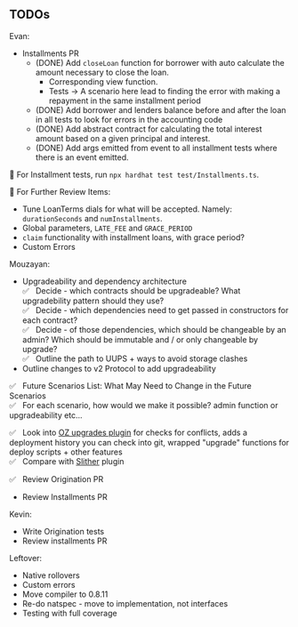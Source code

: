 ## TODOs

Evan:

- Installments PR
  - (DONE) Add `closeLoan` function for borrower with auto calculate the amount necessary to close the loan.
    - Corresponding view function.
    - Tests -> A scenario here lead to finding the error with making a repayment in the same installment period
  - (DONE) Add borrower and lenders balance before and after the loan in all tests to look for errors in the accounting code
  - (DONE) Add abstract contract for calculating the total interest amount based on a given principal and interest.
  - (DONE) Add args emitted from event to all installment tests where there is an event emitted.

🔑 For Installment tests, run `npx hardhat test test/Installments.ts`.

📌 For Further Review Items:
- Tune LoanTerms dials for what will be accepted. Namely: `durationSeconds` and `numInstallments`.
- Global parameters, `LATE_FEE` and `GRACE_PERIOD`
- `claim` functionality with installment loans, with grace period?
- Custom Errors

Mouzayan:

- Upgradeability and dependency architecture\
  ✅ &nbsp; Decide - which contracts should be upgradeable? What upgradebility pattern should they use?\
  ✅ &nbsp; Decide - which dependencies need to get passed in constructors for each contract?\
  ✅ &nbsp; Decide - of those dependencies, which should be changeable by an admin? Which should be immutable and / or only changeable by upgrade?\
  ✅ &nbsp; Outline the path to UUPS + ways to avoid storage clashes
- Outline changes to v2 Protocol to add upgradeability

✅ &nbsp; Future Scenarios List: What May Need to Change in the Future Scenarios\
✅ &nbsp; For each scenario, how would we make it possible? admin function or upgradeability etc...

✅ &nbsp; Look into [OZ upgrades plugin](https://docs.openzeppelin.com/upgrades-plugins/1.x/) for checks for conflicts, adds a deployment history you can check into git, wrapped "upgrade" functions for deploy scripts + other features\
✅ &nbsp; Compare with [Slither](https://github.com/crytic/slither/wiki/Upgradeability-Checks) plugin

✅ &nbsp; Review Origination PR

- Review Installments PR

Kevin:

- Write Origination tests
- Review installments PR

Leftover:

- Native rollovers
- Custom errors
- Move compiler to 0.8.11
- Re-do natspec - move to implementation, not interfaces
- Testing with full coverage
